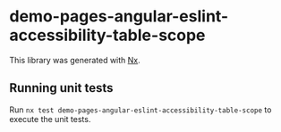 # demo-pages-angular-eslint-accessibility-table-scope

This library was generated with [Nx](https://nx.dev).

## Running unit tests

Run `nx test demo-pages-angular-eslint-accessibility-table-scope` to execute the unit tests.
